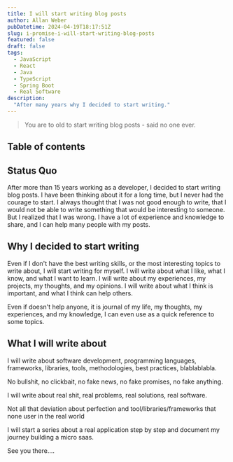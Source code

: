 ```yaml
---
title: I will start writing blog posts
author: Allan Weber
pubDatetime: 2024-04-19T18:17:51Z
slug: i-promise-i-will-start-writing-blog-posts
featured: false
draft: false
tags:
  - JavaScript
  - React
  - Java
  - TypeScript
  - Spring Boot
  - Real Software
description:
  "After many years why I decided to start writing."
---
```


> You are to old to start writing blog posts - said no one ever.

## Table of contents

## Status Quo

After more than 15 years working as a developer, I decided to start writing blog posts. I have been thinking about it for a long time, but I never had the courage to start. I always thought that I was not good enough to write, that I would not be able to write something that would be interesting to someone. But I realized that I was wrong. I have a lot of experience and knowledge to share, and I can help many people with my posts.

## Why I decided to start writing

Even if I don't have the best writing skills, or the most interesting topics to write about, I will start writing for myself. I will write about what I like, what I know, and what I want to learn. I will write about my experiences, my projects, my thoughts, and my opinions. I will write about what I think is important, and what I think can help others.

Even if doesn't help anyone, it is journal of my life, my thoughts, my experiences, and my knowledge, I can even use as a quick reference to some topics.

## What I will write about

I will write about software development, programming languages, frameworks, libraries, tools, methodologies, best practices, blablablabla.

No bullshit, no clickbait, no fake news, no fake promises, no fake anything.

I will write about real shit, real problems, real solutions, real software.

Not all that deviation about perfection and tool/libraries/frameworks that none user in the real world

I will start a series about a real application step by step and document my journey building a micro saas.

See you there....
